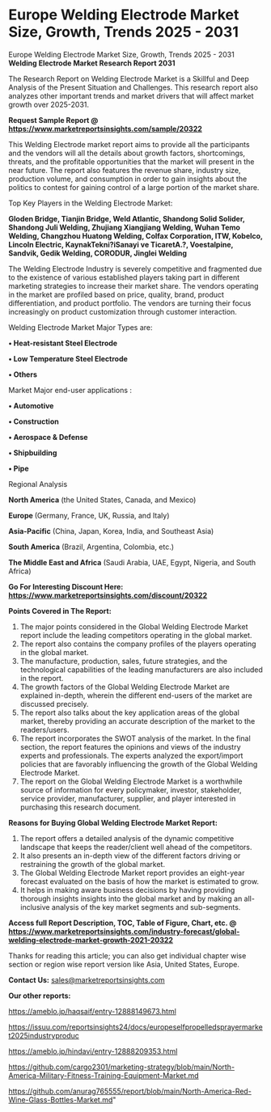 # Europe Welding Electrode Market Size, Growth, Trends 2025 - 2031
Europe Welding Electrode Market Size, Growth, Trends 2025 - 2031
<strong>Welding Electrode Market Research Report 2031</strong>

The Research Report on Welding Electrode Market is a Skillful and Deep Analysis of the Present Situation and Challenges. This research report also analyzes other important trends and market drivers that will affect market growth over 2025-2031.

<strong>Request Sample Report @ <a href=https://www.marketreportsinsights.com/sample/20322>https://www.marketreportsinsights.com/sample/20322</a></strong>

This Welding Electrode market report aims to provide all the participants and the vendors will all the details about growth factors, shortcomings, threats, and the profitable opportunities that the market will present in the near future. The report also features the revenue share, industry size, production volume, and consumption in order to gain insights about the politics to contest for gaining control of a large portion of the market share.

Top Key Players in the Welding Electrode Market:

<strong>Gloden Bridge, Tianjin Bridge, Weld Atlantic, Shandong Solid Solider, Shandong Juli Welding, Zhujiang Xiangjiang Welding, Wuhan Temo Welding, Changzhou Huatong Welding, Colfax Corporation, ITW, Kobelco, Lincoln Electric, KaynakTekni?iSanayi ve TicaretA.?, Voestalpine, Sandvik, Gedik Welding, CORODUR, Jinglei Welding</strong>

The Welding Electrode Industry is severely competitive and fragmented due to the existence of various established players taking part in different marketing strategies to increase their market share. The vendors operating in the market are profiled based on price, quality, brand, product differentiation, and product portfolio. The vendors are turning their focus increasingly on product customization through customer interaction.

Welding Electrode Market Major Types are:

<strong>• Heat-resistant Steel Electrode

• Low Temperature Steel Electrode

• Others</strong>

Market Major end-user applications :

<strong>• Automotive

• Construction

• Aerospace & Defense

• Shipbuilding

• Pipe</strong>

Regional Analysis

</u><strong><b>North America</b></strong> (the United States, Canada, and Mexico)

<strong><b>Europe </b></strong>(Germany, France, UK, Russia, and Italy)

<strong><b>Asia-Pacific</b></strong> (China, Japan, Korea, India, and Southeast Asia)

<strong><b>South America</b></strong> (Brazil, Argentina, Colombia, etc.)

<strong><b>The Middle East and Africa</b></strong> (Saudi Arabia, UAE, Egypt, Nigeria, and South Africa)

<strong>Go For Interesting Discount Here: <a href=https://www.marketreportsinsights.com/discount/20322>https://www.marketreportsinsights.com/discount/20322</a></strong>

<strong>Points Covered in The Report:</strong>
<ol>
  <li>The major points considered in the Global Welding Electrode Market report include the leading competitors operating in the global market.</li>
  <li>The report also contains the company profiles of the players operating in the global market.</li>
  <li>The manufacture, production, sales, future strategies, and the technological capabilities of the leading manufacturers are also included in the report.</li>
  <li>The growth factors of the Global Welding Electrode Market are explained in-depth, wherein the different end-users of the market are discussed precisely.</li>
  <li>The report also talks about the key application areas of the global market, thereby providing an accurate description of the market to the readers/users.</li>
  <li>The report incorporates the SWOT analysis of the market. In the final section, the report features the opinions and views of the industry experts and professionals. The experts analyzed the export/import policies that are favorably influencing the growth of the Global Welding Electrode Market.</li>
  <li>The report on the Global Welding Electrode Market is a worthwhile source of information for every policymaker, investor, stakeholder, service provider, manufacturer, supplier, and player interested in purchasing this research document.</li>
</ol>
<strong>Reasons for Buying Global Welding Electrode Market Report:</strong>

<ol>
  <li>The report offers a detailed analysis of the dynamic competitive landscape that keeps the reader/client well ahead of the competitors.</li>
  <li>It also presents an in-depth view of the different factors driving or restraining the growth of the global market.</li>
  <li>The Global Welding Electrode Market report provides an eight-year forecast evaluated on the basis of how the market is estimated to grow.</li>
  <li>It helps in making aware business decisions by having providing thorough insights insights into the global market and by making an all-inclusive analysis of the key market segments and sub-segments.</li>
</ol>
<strong>Access full Report Description, TOC, Table of Figure, Chart, etc. @ <a href=https://www.marketreportsinsights.com/industry-forecast/global-welding-electrode-market-growth-2021-20322>https://www.marketreportsinsights.com/industry-forecast/global-welding-electrode-market-growth-2021-20322</a></strong>


Thanks for reading this article; you can also get individual chapter wise section or region wise report version like Asia, United States, Europe.

<strong>Contact Us:</strong>
sales@marketreportsinsights.com

<strong>Our other reports:</strong>

<a href=https://ameblo.jp/haqsaif/entry-12888149673.html>https://ameblo.jp/haqsaif/entry-12888149673.html</a>

<a href=https://issuu.com/reportsinsights24/docs/europeselfpropelledsprayermarket2025industryproduc>https://issuu.com/reportsinsights24/docs/europeselfpropelledsprayermarket2025industryproduc</a>

<a href=https://ameblo.jp/hindavi/entry-12888209353.html>https://ameblo.jp/hindavi/entry-12888209353.html</a>

<a href=https://github.com/cargo2301/marketing-strategy/blob/main/North-America-Military-Fitness-Training-Equipment-Market.md>https://github.com/cargo2301/marketing-strategy/blob/main/North-America-Military-Fitness-Training-Equipment-Market.md</a>

<a href=https://github.com/anurag765555/report/blob/main/North-America-Red-Wine-Glass-Bottles-Market.md>https://github.com/anurag765555/report/blob/main/North-America-Red-Wine-Glass-Bottles-Market.md</a>"
